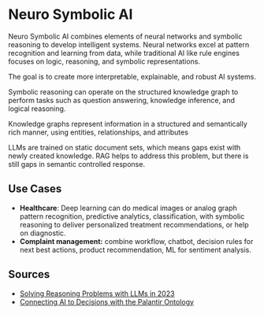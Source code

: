 # Neuro Symbolic AI

Neuro Symbolic AI combines elements of neural networks and symbolic reasoning to develop intelligent systems. Neural networks excel at pattern recognition and learning from data, while  traditional AI like rule engines focuses on logic, reasoning, and symbolic representations.

The goal is to create more interpretable, explainable, and robust AI systems.

Symbolic reasoning can operate on the structured knowledge graph to perform tasks such as question answering, knowledge inference, and logical reasoning.

Knowledge graphs represent information in a structured and semantically rich manner, using entities, relationships, and attributes

LLMs are trained on static document sets, which means gaps exist with newly created knowledge. RAG helps to address this problem, but there is still gaps in semantic controlled response.

## Use Cases

* **Healthcare**: Deep learning can do medical images or analog graph pattern recognition, predictive analytics, classification, with symbolic reasoning to deliver personalized treatment recommendations, or help on diagnostic.
* **Complaint management:** combine workflow, chatbot, decision rules for next best actions, product recommendation, ML for sentiment analysis. 


## Sources

* [Solving Reasoning Problems with LLMs in 2023](https://towardsdatascience.com/solving-reasoning-problems-with-llms-in-2023-6643bdfd606d)
* [Connecting AI to Decisions with the Palantir Ontology](https://blog.palantir.com/connecting-ai-to-decisions-with-the-palantir-ontology-c73f7b0a1a72?gi=b4f8020a603a)